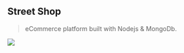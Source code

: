 ## Street Shop

> eCommerce platform built with Nodejs & MongoDb.

![](https://github.com/zohar100/street-shop/blob/uploads/home-page.png?raw=true)
